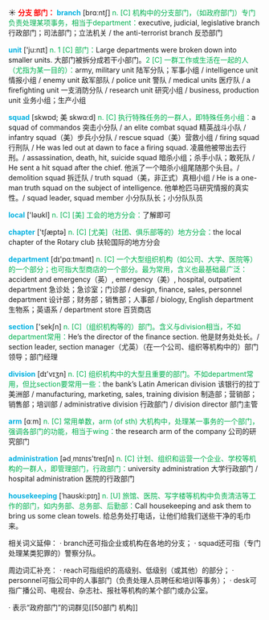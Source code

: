 ☀ <font color="red">**分支 部门：**</font>
<font color="sky blue">**branch**</font> [brɑːntʃ] 
<font color="#00b050">n. [C] 机构中的分支部门，（如政府部门）专门负责处理某项事务，相当于department：</font>executive, judicial, legislative branch 行政部门；司法部门；立法机关 / the anti-terrorist branch 反恐部门

<font color="sky blue">**unit**</font> ['ju:nɪt] 
<font color="#00b050">n. 1 [C] 部门：</font>Large departments were broken down into smaller units. 大部门被拆分成若干小部门。<font color="#00b050">2 [C] 一群工作或生活在一起的人（尤指为某一目的）：</font>army, military unit 陆军分队；军事小组 / intelligence unit 情报小组 / enemy unit 敌军部队 / police unit 警队 / medical units 医疗队 / a firefighting unit 一支消防分队 / research unit 研究小组 / business, production unit 业务小组；生产小组
           
<font color="sky blue">**squad**</font> [skwɒd; 美 skwɑ:d]
<font color="#00b050">n. [C] 执行特殊任务的一群人，即特殊任务小组：</font>a squad of commandos 突击小分队 / an elite combat squad 精英战斗小队 / infantry squad（美）步兵小分队 / rescue squad（美）营救小组 / firing squad 行刑队 / He was led out at dawn to face a firing squad. 凌晨他被带出去行刑。/ assassination, death, hit, suicide squad 暗杀小组；杀手小队；敢死队 / He sent a hit squad after the chief. 他派了一个暗杀小组尾随那个头目。/ demolition squad 拆迁队 / truth squad（美，非正式）真相小组 / He is a one-man truth squad on the subject of intelligence. 他单枪匹马研究情报的真实性。/ squad leader, squad member 小分队队长；小分队队员

<font color="sky blue">**local**</font> ['ləʊkl] 
<font color="#00b050">n. [C] [美] 工会的地方分会：</font>了解即可

<font color="sky blue">**chapter**</font> ['tʃæptə] 
<font color="#00b050">n. [C] [尤美]（社团、俱乐部等的）地方分会：</font>the local chapter of the Rotary club 扶轮国际的地方分会

<font color="sky blue">**department**</font> [dɪ'pɑːtmənt] 
<font color="#00b050">n. [C] 一个大型组织机构（如公司、大学、医院等）的一个部分；也可指大型商店的一个部分。最为常用，含义也最基础最广泛：</font>accident and emergency（英）, emergency（美）, hospital, outpatient department 急诊处；急诊室；门诊部 / design, finance, sales, personnel department 设计部；财务部；销售部；人事部 / biology, English department 生物系；英语系 / department store 百货商店

<font color="sky blue">**section**</font> ['sekʃn] 
<font color="#00b050">n. [C]（组织机构等的）部门。含义与division相当，不如department常用：</font>He’s the director of the finance section. 他是财务处处长。/ section leader, section manager（尤英）（在一个公司、组织等机构中的）部门领导；部门经理

<font color="sky blue">**division**</font> [dɪ'vɪӡn] 
<font color="#00b050">n. [C] 组织机构中的大型且重要的部门。不如department常用，但比section要常用一些：</font>the bank’s Latin American division 该银行的拉丁美洲部 / manufacturing, marketing, sales, training division 制造部；营销部；销售部；培训部 / administrative division 行政部门 / division director 部门主管

<font color="sky blue">**arm**</font> [ɑːm] 
<font color="#00b050">n. [C] 常用单数，arm (of sth) 大机构中，处理某一事务的一个部门，强调各部门的功能，相当于wing：</font>the research arm of the company 公司的研究部门

<font color="sky blue">**administration**</font> [əd͵mɪnɪs'treɪʃn] 
<font color="#00b050">n. [C] 计划、组织和运营一个企业、学校等机构的一群人，即管理部门，行政部门：</font>university administration 大学行政部门 / hospital administration 医院的行政部门
           
<font color="sky blue">**housekeeping**</font> [ˈhaʊski:pɪŋ]
<font color="#00b050">n. [U] 旅馆、医院、写字楼等机构中负责清洁等工作的部门，如内务部、总务部、后勤部：</font>Call housekeeping and ask them to bring us some clean towels. 给总务处打电话，让他们给我们送些干净的毛巾来。

相关词义延伸：
· branch还可指企业或机构在各地的分支；
· squad还可指（专门处理某类犯罪的）警察分队。

周边词汇补充：
· reach可指组织的高级别、低级别（或其他）的部分；
· personnel可指公司中的人事部门（负责处理人员聘任和培训等事务）；
· desk可指广播公司、电视台、杂志社、报社等机构的某个部门或办公室。

· 表示“政府部门”的词群见[[50部门 机构]]
